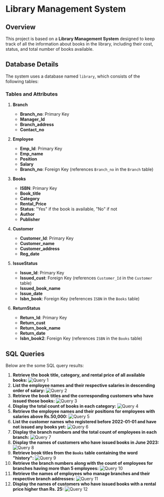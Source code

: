 # Library Management System

## Overview
This project is based on a **Library Management System** designed to keep track of all the information about books in the library, including their cost, status, and total number of books available. 

## Database Details
The system uses a database named `library`, which consists of the following tables:

### Tables and Attributes

1. **Branch**
    - **Branch_no**: Primary Key
    - **Manager_Id**
    - **Branch_address**
    - **Contact_no**

2. **Employee**
    - **Emp_Id**: Primary Key
    - **Emp_name**
    - **Position**
    - **Salary**
    - **Branch_no**: Foreign Key (references `Branch_no` in the `Branch` table)

3. **Books**
    - **ISBN**: Primary Key
    - **Book_title**
    - **Category**
    - **Rental_Price**
    - **Status**: "Yes" if the book is available, "No" if not
    - **Author**
    - **Publisher**

4. **Customer**
    - **Customer_Id**: Primary Key
    - **Customer_name**
    - **Customer_address**
    - **Reg_date**

5. **IssueStatus**
    - **Issue_Id**: Primary Key
    - **Issued_cust**: Foreign Key (references `Customer_Id` in the `Customer` table)
    - **Issued_book_name**
    - **Issue_date**
    - **Isbn_book**: Foreign Key (references `ISBN` in the `Books` table)

6. **ReturnStatus**
    - **Return_Id**: Primary Key
    - **Return_cust**
    - **Return_book_name**
    - **Return_date**
    - **Isbn_book2**: Foreign Key (references `ISBN` in the `Books` table)

## SQL Queries
Below are the some SQL query results:
1. **Retrieve the book title, category, and rental price of all available books:**
 ![Query 1](https://github.com/user-attachments/assets/8495f943-f944-4699-ad2d-a9616ec80678)
2. **List the employee names and their respective salaries in descending order of salary:**
 ![Query 2](https://github.com/user-attachments/assets/91777f38-a30d-4c3e-88d7-2170f2f5c7be)
3. **Retrieve the book titles and the corresponding customers who have issued those books:**
 ![Query 3](https://github.com/user-attachments/assets/f860188b-9833-4e66-a6c2-c1ab0bc1d9c0)
4. **Display the total count of books in each category:**
 ![Query 4](https://github.com/user-attachments/assets/1bfe7258-24f9-4e7b-89cd-254269251278)
5. **Retrieve the employee names and their positions for employees with salaries above Rs.50,000:** 
![Query 5](https://github.com/user-attachments/assets/4d7a70ca-05af-43a5-a91f-acfb0d62d3a1)
6. **List the customer names who registered before 2022-01-01 and have not issued any books yet:** 
![Query 6](https://github.com/user-attachments/assets/8f071252-f9d7-427e-9bf3-4cc844bcf9bf)
7. **Display the branch numbers and the total count of employees in each branch:** 
![Query 7](https://github.com/user-attachments/assets/3e4f48fe-c2ce-491d-ace3-19497b881c1f)
8. **Display the names of customers who have issued books in June 2023:**
![Query 8](https://github.com/user-attachments/assets/3df77fa9-b55b-4f58-9a5a-d28c28a22ef7)
9. **Retrieve book titles from the `Books` table containing the word "history":**
![Query 9](https://github.com/user-attachments/assets/7255005a-0b9f-4041-875c-54d64d64cd34)
10. **Retrieve the branch numbers along with the count of employees for branches having more than 5 employees:**
![Query 10](https://github.com/user-attachments/assets/7a68a8eb-dd4f-460a-9a1b-9bd4fe76c26d)
11. **Retrieve the names of employees who manage branches and their respective branch addresses:** 
![Query 11](https://github.com/user-attachments/assets/d953ca5e-2f15-459b-8585-90e016134772)
12. **Display the names of customers who have issued books with a rental price higher than Rs. 25:**
![Query 12](https://github.com/user-attachments/assets/3a3a46f8-4c83-4515-b87a-47fc3a42a4aa)


